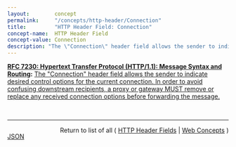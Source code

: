 ```yaml
---
layout:        concept
permalink:     "/concepts/http-header/Connection"
title:         "HTTP Header Field: Connection"
concept-name:  HTTP Header Field
concept-value: Connection
description: "The \"Connection\" header field allows the sender to indicate desired control options for the current connection. In order to avoid confusing downstream recipients, a proxy or gateway MUST remove or replace any received connection options before forwarding the message."
---
```


**[RFC 7230: Hypertext Transfer Protocol (HTTP/1.1): Message Syntax and Routing](/specs/IETF/RFC/7230 "The Hypertext Transfer Protocol (HTTP) is an application-level protocol for distributed, collaborative, hypertext information systems. HTTP has been in use by the World Wide Web global information initiative since 1990. This document provides an overview of HTTP architecture and its associated terminology, defines the &#34;http&#34; and &#34;https&#34; Uniform Resource Identifier (URI) schemes, defines the HTTP/1.1 message syntax and parsing requirements, and describes general security concerns for implementations."):** [The "Connection" header field allows the sender to indicate desired control options for the current connection. In order to avoid confusing downstream recipients, a proxy or gateway MUST remove or replace any received connection options before forwarding the message.](http://tools.ietf.org/html/rfc7230#section-6.1 "Read documentation for HTTP Header Field &#34;Connection&#34;")

<br/>
<hr/>

<p style="float : left"><a href="./Connection.json" title="JSON representing this particular Web Concept value">JSON</a></p>
<p style="text-align: right">Return to list of all ( <a href="../http-header/">HTTP Header Fields</a> | <a href="../">Web Concepts</a> )</p>
